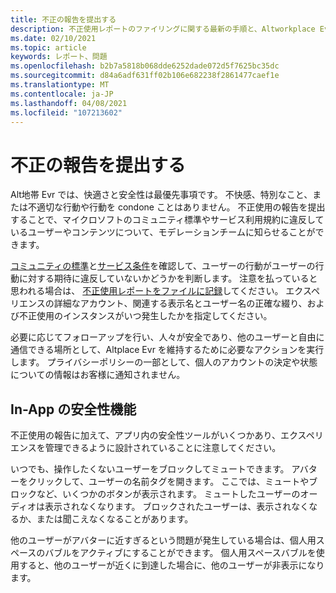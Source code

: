 ```yaml
---
title: 不正の報告を提出する
description: 不正使用レポートのファイリングに関する最新の手順と、Altworkplace Evr のアプリ内安全性機能について説明します。
ms.date: 02/10/2021
ms.topic: article
keywords: レポート、問題
ms.openlocfilehash: b2b7a5818b068dde6252dade072d5f7625bc35dc
ms.sourcegitcommit: d84a6adf631ff02b106e682238f2861477caef1e
ms.translationtype: MT
ms.contentlocale: ja-JP
ms.lasthandoff: 04/08/2021
ms.locfileid: "107213602"
---
```

# <a name="filing-an-abuse-report"></a>不正の報告を提出する

Alt地帯 Evr では、快適さと安全性は最優先事項です。 不快感、特別なこと、または不適切な行動や行動を condone ことはありません。 不正使用の報告を提出することで、マイクロソフトのコミュニティ標準やサービス利用規約に違反しているユーザーやコンテンツについて、モデレーションチームに知らせることができます。

[コミュニティの標準](community-standards.md)と[サービス条件](https://altvr.com/terms-of-service/#:~:text=1%20Consideration.%20AltVR%20currently%20provides%20free%20access%20to,...%205%20Eligibility.%20...%206%20Additional%20Terms.%20)を確認して、ユーザーの行動がユーザーの行動に対する期待に違反していないかどうかを判断します。 注意を払っていると思われる場合は、 [不正使用レポートをファイルに記録](https://help.altvr.com/hc/requests/new?ticket_form_id=360000032154)してください。 エクスペリエンスの詳細なアカウント、関連する表示名とユーザー名の正確な綴り、および不正使用のインスタンスがいつ発生したかを指定してください。 

必要に応じてフォローアップを行い、人々が安全であり、他のユーザーと自由に通信できる場所として、Altplace Evr を維持するために必要なアクションを実行します。 プライバシーポリシーの一部として、個人のアカウントの決定や状態についての情報はお客様に通知されません。

## <a name="in-app-safety-features"></a>In-App の安全性機能

不正使用の報告に加えて、アプリ内の安全性ツールがいくつかあり、エクスペリエンスを管理できるように設計されていることに注意してください。 

いつでも、操作したくないユーザーをブロックしてミュートできます。 アバターをクリックして、ユーザーの名前タグを開きます。 ここでは、ミュートやブロックなど、いくつかのボタンが表示されます。 ミュートしたユーザーのオーディオは表示されなくなります。 ブロックされたユーザーは、表示されなくなるか、または聞こえなくなることがあります。 

他のユーザーがアバターに近すぎるという問題が発生している場合は、個人用スペースのバブルをアクティブにすることができます。 個人用スペースバブルを使用すると、他のユーザーが近くに到達した場合に、他のユーザーが非表示になります。 